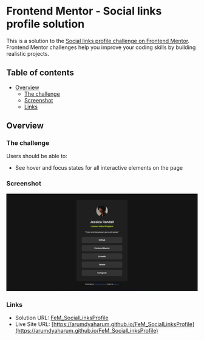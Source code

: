 # Frontend Mentor - Social links profile solution

This is a solution to the [Social links profile challenge on Frontend Mentor](https://www.frontendmentor.io/challenges/social-links-profile-UG32l9m6dQ). Frontend Mentor challenges help you improve your coding skills by building realistic projects. 

## Table of contents

- [Overview](#overview)
  - [The challenge](#the-challenge)
  - [Screenshot](#screenshot)
  - [Links](#links)

## Overview

### The challenge

Users should be able to:

- See hover and focus states for all interactive elements on the page

### Screenshot

![](./screenshot.png)

### Links

- Solution URL: [FeM_SocialLinksProfile](https://github.com/arumdyaharum/FeM_SocialLinksProfile)
- Live Site URL: [https://arumdyaharum.github.io/FeM_SocialLinksProfile](https://arumdyaharum.github.io/FeM_SocialLinksProfile)